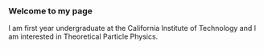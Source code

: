 ### Welcome to my page


I am first year undergraduate at the California Institute of Technology and I am interested in Theoretical Particle Physics.
